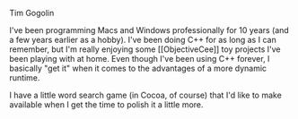 Tim Gogolin


I've been programming Macs and Windows professionally for 10 years (and a few years earlier as a hobby). I've been doing C++ for as long as I can remember, but I'm really enjoying some [[ObjectiveCee]] toy projects I've been playing with at home. Even though I've been using C++ forever, I basically "get it" when it comes to the advantages of a more dynamic runtime.

I have a little word search game (in Cocoa, of course) that I'd like to make available when I get the time to polish it a little more.